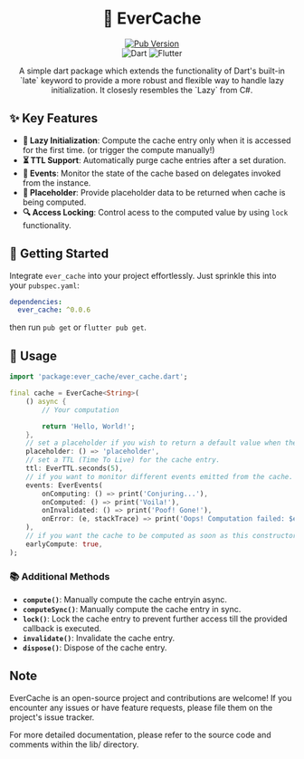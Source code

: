 <div align="center">
  <h1>🚀 EverCache</h1>

  <p align="center">
    <a href="https://pub.dev/packages/wordpress_client"> 
      <img src="https://img.shields.io/pub/v/ever_cache?color=blueviolet" alt="Pub Version"/> 
    </a> 
    <br>
    <img src="https://img.shields.io/badge/dart-%230175C2.svg?style=for-the-badge&logo=dart&logoColor=white" alt="Dart" />
    <img src="https://img.shields.io/badge/Flutter-%2302569B.svg?style=for-the-badge&logo=Flutter&logoColor=white" alt="Flutter" />
    <br>
    <p>
        A simple dart package which extends the functionality of Dart's built-in `late` keyword to provide a more robust and flexible way to handle lazy initialization. It closesly resembles the `Lazy<T>` from C#.
    </p>
</p>
</div>

## ✨ Key Features

- **🚀 Lazy Initialization**: Compute the cache entry only when it is accessed for the first time. (or trigger the compute manually!)
- **⏳ TTL Support**: Automatically purge cache entries after a set duration.
- **📡 Events**: Monitor the state of the cache based on delegates invoked from the instance.
- **🔧 Placeholder**: Provide placeholder data to be returned when cache is being computed.
- **🔍 Access Locking**: Control acess to the computed value by using `lock` functionality.

## 🚀 Getting Started

Integrate `ever_cache` into your project effortlessly. Just sprinkle this into your `pubspec.yaml`:

```yaml
dependencies:
  ever_cache: ^0.0.6
```

then run `pub get` or `flutter pub get`.

## 🌟 Usage

```dart
import 'package:ever_cache/ever_cache.dart';

final cache = EverCache<String>(
    () async {
        // Your computation

        return 'Hello, World!';
    },
    // set a placeholder if you wish to return a default value when the computation is in progress.
    placeholder: () => 'placeholder',
    // set a TTL (Time To Live) for the cache entry.
    ttl: EverTTL.seconds(5),
    // if you want to monitor different events emitted from the cache.
    events: EverEvents(
        onComputing: () => print('Conjuring...'),
        onComputed: () => print('Voila!'),
        onInvalidated: () => print('Poof! Gone!'),
        onError: (e, stackTrace) => print('Oops! Computation failed: $e'),
    ),
    // if you want the cache to be computed as soon as this constructor is called in the background
    earlyCompute: true,
);
```

### 📚 Additional Methods

- **`compute()`**: Manually compute the cache entryin async.
- **`computeSync()`**: Manually compute the cache entry in sync.
- **`lock()`**: Lock the cache entry to prevent further access till the provided callback is executed.
- **`invalidate()`**: Invalidate the cache entry.
- **`dispose()`**: Dispose of the cache entry.

## Note

EverCache is an open-source project and contributions are welcome! If you encounter any issues or have feature requests, please file them on the project's issue tracker.

For more detailed documentation, please refer to the source code and comments within the lib/ directory.
